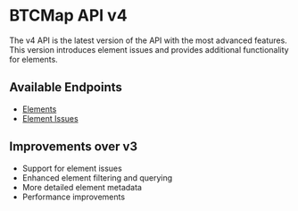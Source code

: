
# BTCMap API v4

The v4 API is the latest version of the API with the most advanced features. This version introduces element issues and provides additional functionality for elements.

## Available Endpoints

- [Elements](elements.md)
- [Element Issues](element-issues.md)

## Improvements over v3

- Support for element issues
- Enhanced element filtering and querying
- More detailed element metadata
- Performance improvements
